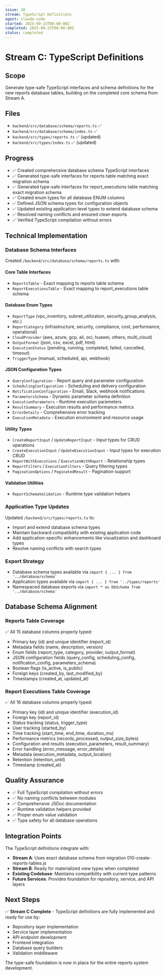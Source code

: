 ```yaml
---
issue: 28
stream: TypeScript Definitions
agent: claude-code
started: 2025-09-23T00:00:00Z
completed: 2025-09-23T00:00:00Z
status: completed
---
```


# Stream C: TypeScript Definitions

## Scope
Generate type-safe TypeScript interfaces and schema definitions for the new reports database tables, building on the completed core schema from Stream A.

## Files
- `backend/src/database/schema/reports.ts` ✅
- `backend/src/database/schema/index.ts` ✅
- `backend/src/types/reports.ts` ✅ (updated)
- `backend/src/types/index.ts` ✅ (updated)

## Progress
- ✅ Created comprehensive database schema TypeScript interfaces
- ✅ Generated type-safe interfaces for reports table matching exact migration schema
- ✅ Generated type-safe interfaces for report_executions table matching exact migration schema
- ✅ Created enum types for all database ENUM columns
- ✅ Defined JSON schema types for configuration objects
- ✅ Updated existing application-level types to extend database schema
- ✅ Resolved naming conflicts and ensured clean exports
- ✅ Verified TypeScript compilation without errors

## Technical Implementation

### Database Schema Interfaces
Created `/backend/src/database/schema/reports.ts` with:

#### Core Table Interfaces
- `ReportsTable` - Exact mapping to reports table schema
- `ReportExecutionsTable` - Exact mapping to report_executions table schema

#### Database Enum Types
- `ReportType` (vpc_inventory, subnet_utilization, security_group_analysis, etc.)
- `ReportCategory` (infrastructure, security, compliance, cost, performance, operational)
- `CloudProvider` (aws, azure, gcp, ali, oci, huawei, others, multi_cloud)
- `OutputFormat` (json, csv, excel, pdf, html)
- `ExecutionStatus` (pending, running, completed, failed, cancelled, timeout)
- `TriggerType` (manual, scheduled, api, webhook)

#### JSON Configuration Types
- `QueryConfiguration` - Report query and parameter configuration
- `SchedulingConfiguration` - Scheduling and delivery configuration
- `NotificationConfiguration` - Email, Slack, webhook notifications
- `ParametersSchema` - Dynamic parameter schema definition
- `ExecutionParameters` - Runtime execution parameters
- `ResultSummary` - Execution results and performance metrics
- `ErrorDetails` - Comprehensive error tracking
- `ExecutionMetadata` - Execution environment and resource usage

#### Utility Types
- `CreateReportInput` / `UpdateReportInput` - Input types for CRUD operations
- `CreateExecutionInput` / `UpdateExecutionInput` - Input types for execution CRUD
- `ReportWithExecutions` / `ExecutionWithReport` - Relationship types
- `ReportFilters` / `ExecutionFilters` - Query filtering types
- `PaginationOptions` / `PaginatedResult` - Pagination support

#### Validation Utilities
- `ReportSchemaValidation` - Runtime type validation helpers

### Application Type Updates
Updated `/backend/src/types/reports.ts` to:
- Import and extend database schema types
- Maintain backward compatibility with existing application code
- Add application-specific enhancements like visualization and dashboard types
- Resolve naming conflicts with search types

### Export Strategy
- Database schema types available via `import { ... } from '../database/schema'`
- Application types available via `import { ... } from '../types/reports'`
- Namespaced database exports via `import * as DbSchema from '../database/schema'`

## Database Schema Alignment

### Reports Table Coverage
✅ All 15 database columns properly typed:
- Primary key (id) and unique identifier (report_id)
- Metadata fields (name, description, version)
- Enum fields (report_type, category, provider, output_format)
- JSON configuration fields (query_config, scheduling_config, notification_config, parameters_schema)
- Boolean flags (is_active, is_public)
- Foreign keys (created_by, last_modified_by)
- Timestamps (created_at, updated_at)

### Report Executions Table Coverage
✅ All 16 database columns properly typed:
- Primary key (id) and unique identifier (execution_id)
- Foreign key (report_id)
- Status tracking (status, trigger_type)
- User tracking (started_by)
- Time tracking (start_time, end_time, duration_ms)
- Performance metrics (records_processed, output_size_bytes)
- Configuration and results (execution_parameters, result_summary)
- Error handling (error_message, error_details)
- Metadata (execution_metadata, output_location)
- Retention (retention_until)
- Timestamp (created_at)

## Quality Assurance
- ✅ Full TypeScript compilation without errors
- ✅ No naming conflicts between modules
- ✅ Comprehensive JSDoc documentation
- ✅ Runtime validation helpers provided
- ✅ Proper enum value validation
- ✅ Type safety for all database operations

## Integration Points
The TypeScript definitions integrate with:
- **Stream A**: Uses exact database schema from migration 010-create-reports-tables.js
- **Stream B**: Ready for materialized view types when completed
- **Existing Codebase**: Maintains compatibility with current type patterns
- **Future Services**: Provides foundation for repository, service, and API layers

## Next Steps
✅ **Stream C Complete** - TypeScript definitions are fully implemented and ready for use by:
- Repository layer implementation
- Service layer implementation
- API endpoint development
- Frontend integration
- Database query builders
- Validation middleware

The type-safe foundation is now in place for the entire reports system development.
